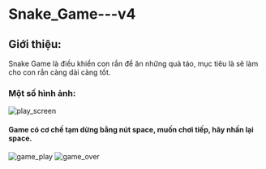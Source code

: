 # Snake_Game---v4
 
## Giới thiệu:
Snake Game là điều khiển con rắn để ăn những quả táo, mục tiêu là sẽ làm cho con rắn càng dài càng tốt. 
### Một số hình ảnh:


![play_screen](https://github.com/user-attachments/assets/f11aaa18-3ddf-4df9-bfc1-2fe192473ca4)
#### Game có cơ chế tạm dừng bằng nút space, muốn chơi tiếp, hãy nhấn lại space.
![game_play](https://github.com/user-attachments/assets/6cdc36e5-459e-49a3-9f57-b5dd29588bcc)
![game_over](https://github.com/user-attachments/assets/a542b4d7-4112-41a2-8fcd-c57838b1a344)
